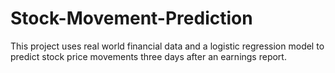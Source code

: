 # Stock-Movement-Prediction
This project uses real world financial data and a logistic regression model to predict stock price movements three days after an earnings report. 
